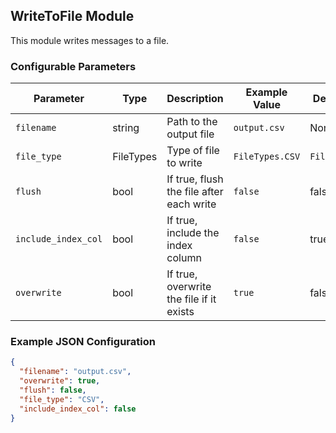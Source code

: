 <!--
SPDX-FileCopyrightText: Copyright (c) 2022-2023, NVIDIA CORPORATION & AFFILIATES. All rights reserved.
SPDX-License-Identifier: Apache-2.0

Licensed under the Apache License, Version 2.0 (the "License");
you may not use this file except in compliance with the License.
You may obtain a copy of the License at

http://www.apache.org/licenses/LICENSE-2.0

Unless required by applicable law or agreed to in writing, software
distributed under the License is distributed on an "AS IS" BASIS,
WITHOUT WARRANTIES OR CONDITIONS OF ANY KIND, either express or implied.
See the License for the specific language governing permissions and
limitations under the License.
-->

## WriteToFile Module

This module writes messages to a file.

### Configurable Parameters

| Parameter           | Type      | Description                              | Example Value   | Default Value    |
|---------------------|-----------|------------------------------------------|-----------------|------------------|
| `filename`          | string    | Path to the output file                  | `output.csv`    | None             |
| `file_type`         | FileTypes | Type of file to write                    | `FileTypes.CSV` | `FileTypes.Auto` |
| `flush`             | bool      | If true, flush the file after each write | `false`         | false            |
| `include_index_col` | bool      | If true, include the index column        | `false`         | true             |
| `overwrite`         | bool      | If true, overwrite the file if it exists | `true`          | false            |

### Example JSON Configuration

```json
{
  "filename": "output.csv",
  "overwrite": true,
  "flush": false,
  "file_type": "CSV",
  "include_index_col": false
}
```
